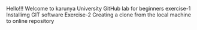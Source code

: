 Hello!!!
Welcome to karunya University
GitHub lab for beginners
exercise-1 Installimg GIT software
Exercise-2 Creating a clone from the local machine to online repository

